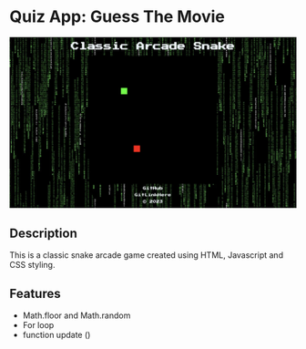 # Quiz App: Guess The Movie
[![screen shot](./images/arcadeSnakeImage.png)](https://github.com/Kevindietme/project-snake-game)

## Description 

This is a classic snake arcade game created using HTML, Javascript and CSS styling. 

## Features

* Math.floor and Math.random
* For loop 
* function update ()